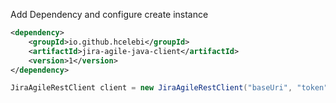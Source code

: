 Add Dependency and configure create instance

```xml
<dependency>
    <groupId>io.github.hcelebi</groupId>
    <artifactId>jira-agile-java-client</artifactId>
    <version>1</version>
</dependency>
```

```java
JiraAgileRestClient client = new JiraAgileRestClient("baseUri", "token", HttpClient.newHttpClient());
```
